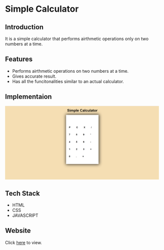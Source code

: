 # Simple Calculator

## Introduction
It is a simple calculator that performs airthmetic operations only on two numbers at a time.

## Features
* Performs airthmetic operations on two numbers at a time.
* Gives accurate result.
* Has all the funcitonalities similar to an actual calculator.

## Implementaion
![Calculator](calci.png)

## Tech Stack
* HTML
* CSS
* JAVASCRIPT

## Website
Click [here](https://chinmay908.github.io/simpleCalculator) to view.
